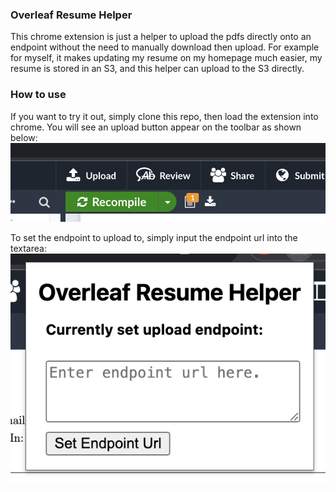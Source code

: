 ### Overleaf Resume Helper

This chrome extension is just a helper to upload the pdfs directly onto an endpoint without the need to manually download then upload. For example for myself, it makes updating my resume on my homepage much easier, my resume is stored in an S3, and this helper can upload to the S3 directly.

### How to use

If you want to try it out, simply clone this repo, then load the extension into chrome.
You will see an upload button appear on the toolbar as shown below:
![img](./resources/upload-button.png)

To set the endpoint to upload to, simply input the endpoint url into the textarea:
![img](./resources/endpoint.png)
